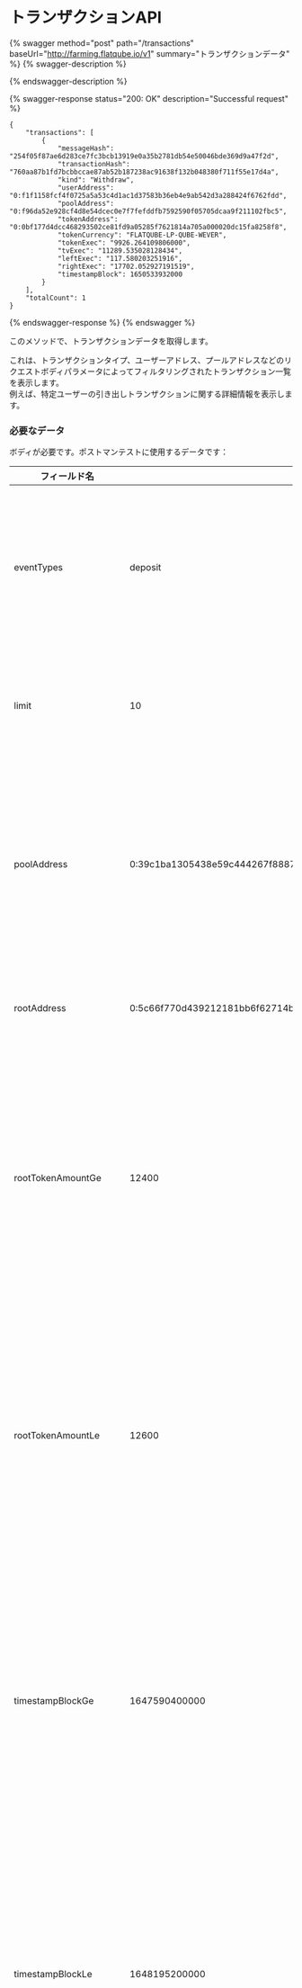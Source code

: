 # トランザクションAPI

{% swagger method="post" path="/transactions" baseUrl="http://farming.flatqube.io/v1" summary="トランザクションデータ" %}
{% swagger-description %}

{% endswagger-description %}

{% swagger-response status="200: OK" description="Successful request" %}
```
{
    "transactions": [
        {
            "messageHash": "254f05f87ae6d283ce7fc3bcb13919e0a35b2781db54e50046bde369d9a47f2d",
            "transactionHash": "760aa87b1fd7bcbbccae87ab52b187238ac91638f132b048380f711f55e17d4a",
            "kind": "Withdraw",
            "userAddress": "0:f1f1158fcf4f0725a5a53c4d1ac1d37583b36eb4e9ab542d3a288424f6762fdd",
            "poolAddress": "0:f96da52e928cf4d8e54dcec0e7f7fefddfb7592590f05705dcaa9f211102fbc5",
            "tokenAddress": "0:0bf177d4dcc468293502ce81fd9a05285f7621814a705a000020dc15fa8258f8",
            "tokenCurrency": "FLATQUBE-LP-QUBE-WEVER",
            "tokenExec": "9926.264109806000",
            "tvExec": "11289.535028128434",
            "leftExec": "117.580203251916",
            "rightExec": "17702.052927191519",
            "timestampBlock": 1650533932000
        }
    ],
    "totalCount": 1
}
```
{% endswagger-response %}
{% endswagger %}

このメソッドで、トランザクションデータを取得します。

これは、トランザクションタイプ、ユーザーアドレス、プールアドレスなどのリクエストボディパラメータによってフィルタリングされたトランザクション一覧を表示します。\
例えば、特定ユーザーの引き出しトランザクションに関する詳細情報を表示します。

### 必要なデータ

ボディが必要です。ポストマンテストに使用するデータです：

| フィールド名                 | 例の値                                                                                                                                                  | 説明                                       |
| ---------------------- | ---------------------------------------------------------------------------------------------------------------------------------------------------- | ---------------------------------------- |
| eventTypes             | deposit                                                                                                                                              | トランザクションタイプ(預け入れ、引き出し)                   |
| limit                  | 10                                                                                                                                                   | 返送すべき最大トランザクション数                         |
| poolAddress            | 0:39c1ba1305438e59c444267f8887d3ceb7312ab906760b8b891c865217ea8ff0                                                                                   | トランザクションが処理されているファーミングプールのアドレス           |
| rootAddress            | 0:5c66f770d439212181bb6f62714bc235f754653ad9e2aca5a685ff7979174ea2                                                                                   | LPトークンのアドレス                              |
| rootTokenAmountGe      | 12400                                                                                                                                                | LPトークン量がこの値以上であるトランザクションをフィルタリングするときの値   |
| rootTokenAmountLe      | 12600                                                                                                                                                | LPトークン量がこの値以下であるトランザクションをフィルタリングするときの値   |
| timestampBlockGe       | 1647590400000                                                                                                                                        | ブロックタイムスタンプがこれ以上のトランザクションをフィルタリングするときの日時 |
| timestampBlockLe       | 1648195200000                                                                                                                                        | ブロックタイムスタンプがこれ以下のトランザクションをフィルタリングするときの日時 |
| tvGe                   | 5800                                                                                                                                                 | 合計額がこの値以上のトランザクションをフィルタリングするときの値         |
| tvLe                   | 6500                                                                                                                                                 | 合計額がこの値以下のトランザクションをフィルタリングするときの値         |
| userAddress            | 0:0e7ebac7bdfcec9edb511113774c75e8c4949d2c5ab2b903837bd2ff04128d68                                                                                   | ユーザーアドレス                                 |
| whiteCurrencyAddresses | 0:a49cd4e158a9a15555e624759e2e4e766d22600b7800d891e46f9291f044a93d, 0:f2679d80b682974e065e03bf42bbee285ce7c587eb153b41d761ebfd954c45e1               | -                                        |
| whiteListUri           | [https://raw.githubusercontent.com/broxus/ton-assets/master/manifest.json](https://raw.githubusercontent.com/broxus/ton-assets/master/manifest.json) | ホワイトリストへのパス                              |

### レスポンス欄の解説

| フィールド名          | 例の値                                                                | 説明                        |
| --------------- | ------------------------------------------------------------------ | ------------------------- |
| totalCount      | 2                                                                  | 1つのプールにおけるトランザクション合計数     |
| Transactions    | -                                                                  | 次のデータを含むトランザクション一覧        |
| kind            | Withdraw                                                           | トランザクションタイプ(預け入れ、請求、引き出し) |
| leftExec        | null                                                               | トランザクションに参加している左の通貨量      |
| messegeHash     | 80056a0cb8ea3a2710edd823b9250d8ee717c825079c50667d4c84824138f2d6   | トランザクションメッセージのハッシュ        |
| poolAddress     | 0:39c1ba1305438e59c444267f8887d3ceb7312ab906760b8b891c865217ea8ff0 | プールアドレス                   |
| rightExec       | 148.559845816278                                                   | トランザクションに参加している右の通貨量      |
| timestampBlock  | 1649355777000                                                      | トランザクションブロックの生成日時         |
| tokenAddress    | 0:5c66f770d439212181bb6f62714bc235f754653ad9e2aca5a685ff7979174ea2 | LPトークンアドレス                |
| tokenCurrency   | FLATQUBE-LP-WEVER-BRIDGE                                           | LPトークンシンボル                |
| tokenExec       | 6333.372380447000                                                  | トランザクションのトークン量            |
| transactionHash | b78457c3ca523321bed353567954ded6cd8af94dfff32aae7098f33cd9603bfa   | トランザクションのハッシュコード          |
| tvExec          | 2719.899465109213                                                  | 取引金額合計(米ドル)               |
| userAddress     | 0:f1f1158fcf4f0725a5a53c4d1ac1d37583b36eb4e9ab542d3a288424f6762fdd | トランザクションを開始するユーザーのアドレス    |

### 例

```
 app.post('/transactions', (req, res) => {
 
    axios({
        method: 'post',
        url: `${liveApiUrl}/transactions`,
        data: {
            eventTypes: req.body.eventTypes,
            limit: req.body.limit,
            offset: req.body.offset,
            ordering: req.body.ordering,
            poolAddress: req.body.poolAddress,
            rootAddresses: req.body.rootAddresses,
            rootTokenAmountGe: req.body.rootTokenAmountGe,
            rootTokenAmountLe: req.body.rootTokenAmountLe,
            timestampBlockGe: req.body.timestampBlockGe,
            timestampBlockLe: req.body.timestampBlockLe,
            tvGe: req.body.tvGe,
            tvLe: req.body.tvLe,
            userAddress: req.body.userAddress,
            whiteCurrencyAddresses: req.body.whiteCurrencyAddresses,
            whiteListUri: req.body.whiteListUri
          }
        })
    .then(function(response){
        res.send(response.data)
    })
    .catch(function(error){
        console.error(error)
        res.send('Error')
    })
  })
```
